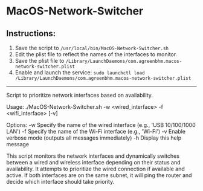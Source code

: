 # MacOS-Network-Switcher

## Instructions: 
1. Save the script to `/usr/local/bin/MacOS-Network-Switcher.sh`
2. Edit the plist file to reflect the names of the interfaces to monitor.
3. Save the plist file to `/Library/LaunchDaemons/com.agreenbhm.macos-network-switcher.plist`
4. Enable and launch the service: `sudo launchctl load /Library/LaunchDaemons/com.agreenbhm.macos-network-switcher.plist`

---

Script to prioritize network interfaces based on availability.

Usage: ./MacOS-Network-Switcher.sh -w <wired_interface> -f <wifi_interface> [-v]

Options:
  -w  Specify the name of the wired interface (e.g., 'USB 10/100/1000 LAN')
  -f  Specify the name of the Wi-Fi interface (e.g., 'Wi-Fi')
  -v  Enable verbose mode (outputs all messages immediately)
  -h  Display this help message

This script monitors the network interfaces and dynamically switches between
a wired and wireless interface depending on their status and availability.
It attempts to prioritize the wired connection if available and active.
If both interfaces are on the same subnet, it will ping the router and
decide which interface should take priority.
